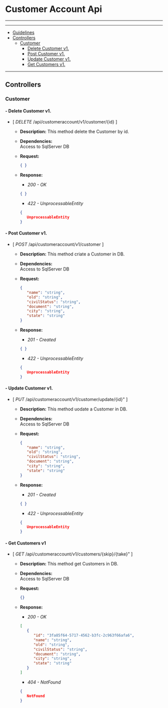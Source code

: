 # **Customer Account Api**   

----  
 
----

* [Guidelines](#**guidelines**)  
* [Controllers](#**controllers**)
    * [Customer](#customer)
        * [Delete Customer v1.](#--delete-customer-v1.)
        * [Post Customer v1.](#--post-customer-v1.)
        * [Update Customer v1.](#--update-customer-v1.)
        * [Get Customers v1.](#--Get-customers-v1.)
----

## **Controllers**

### Customer

#### - Delete Customer v1.

- [ *DELETE* /api/customeraccount/v1/customer/{id} ]


	- **Description:** This method delete the Customer by id.   
 


	- **Dependencies:**  
            Access to SqlServer DB  


	- **Request:**
		```json
		{ }
		```
	- **Response:**
		* *200 - OK*           
		```json 
		{ }
		```
		* *422 - UnprocessableEntity*           
		```json 
		{
           UnprocessableEntity
		}
		```

#### - Post Customer v1.

- [ *POST* /api/customeraccount/v1/customer ]


	- **Description:** This method criate a Customer in DB.   
 


	- **Dependencies:**  
            Access to SqlServer DB  


	- **Request:**
		```json
		{
           "name": "string",
           "old": "string",
           "civilStatus": "string",
           "document": "string",
           "city": "string",
           "state": "string"
		}
		```
	- **Response:**
		* *201 - Created*           
		```json 
		{ }
		```
        * *422 - UnprocessableEntity*           
		```json 
		{
           UnprocessableEntity
		}
		```

#### - Update Customer v1.

- [ *PUT* /api/customeraccount/v1/customer/update/{id}" ]


	- **Description:** This method uodate a Customer in DB.   
 


	- **Dependencies:**  
            Access to SqlServer DB  


	- **Request:**
		```json
		{
           "name": "string",
           "old": "string",
           "civilStatus": "string",
           "document": "string",
           "city": "string",
           "state": "string"
		}
		```
	- **Response:**
		* *201 - Created*           
		```json 
		{ }
		```
		* *422 - UnprocessableEntity*           
		```json 
		{
           UnprocessableEntity
		}
		```

#### - Get Customers v1

- [ *GET* /api/customeraccount/v1/customers/{skip}/{take}" ]


	- **Description:** This method get Customers in DB.   
 


	- **Dependencies:**  
            Access to SqlServer DB  


	- **Request:**
		```json
		{}
		```
	- **Response:**
		* *200 - OK*           
		```json 
		[
		   {
              "id": "3fa85f64-5717-4562-b3fc-2c963f66afa6",
              "name": "string",
              "old": "string",
              "civilStatus": "string",
              "document": "string",
              "city": "string",
              "state": "string"
           }
		]
		```
		* *404 - NotFound*           
		```json 
		{
           NotFound
		}
		```
